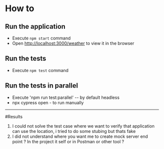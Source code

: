 # How to

## Run the application

- Execute `npm start` command
- Open [http://localhost:3000/weather](http://localhost:3000/weather) to view it in the browser

## Run the tests

- Execute `npm test` command

## Run the tests in parallel

- Execute 'npm run test:parallel'  -- by default headless
- npx cypress open - to run manually
-------------

#Results
1. I could not solve the test case where we want to verify that application can use the location, i tried to do some stubing but thats fake
2. I did not understand where you want me to create mock server end point ? In the project it self or in Postman or other tool ?





